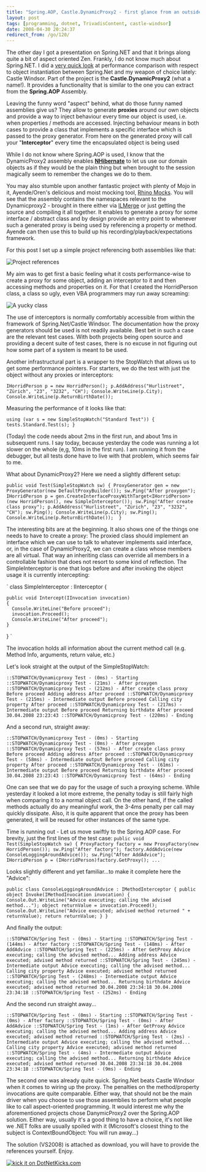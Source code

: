 ```yaml
---
title: "Spring.AOP, Castle.DynamicProxy2 - first glance from an outsider"
layout: post
tags: [programming, dotnet, TrivadisContent, castle-windsor]
date: 2008-04-30 20:24:37
redirect_from: /go/120/
---
```


The other day I got a presentation on Spring.NET and that it brings along quite a bit of aspect oriented Zen. Frankly, I do not know much about Spring.NET. I did a [very quick look](http://realfiction.net/?q=node/143) at performance comparison with respect to object instantiation between Spring.Net and my weapon of choice lately: Castle Windsor. Part of the project is the **Castle.DynamicProxy2** (what a name!). It provides a functionality that is similar to the one you can extract from the **Spring.AOP** Assembly.

Leaving the funny word "aspect" behind, what do those funny named assemblies give us? They allow to generate **proxies** around our own objects and provide a way to inject behaviour every time our object is used, i.e. when properties / methods are accessed. Injecting behaviour means in both cases to provide a class that implements a specific interface which is passed to the proxy generator. From here on the generated proxy will call your "**Interceptor**" every time the encapsulated object is being used

While I do not know where Spring.AOP is used, I know that the DynamicProxy2 assembly enables [**NHibernate**](http://www.hibernate.org/343.html) to let us use our domain objects as if they would be the plain thing but when brought to the session magically seem to remember the changes we do to them.

You may also stumble upon another fantastic project with plenty of Mojo in it, Ayende/Oren's delicious and moist mocking tool, [Rhino Mocks](http://www.ayende.com/projects/rhino-mocks/downloads.aspx). You will see that the assembly contains the namespaces relevant to the Dynamicproxy2 - brought in there either via [ILMerge](http://research.microsoft.com/~mbarnett/ILMerge.aspx) or just getting the source and compiling it all together. It enables to generate a proxy for some interface / abstract class and by design provide an entry point to whenever such a generated proxy is being used by referencing a property or method. Ayende can then use this to build up his recording/playback/expectations framework.

For this post I set up a simple project referencing both assemblies like that:

![Project references](files/images/referencesProxies.png)

My aim was to get first a basic feeling what it costs performance-wise to create a proxy for some object, adding an interceptor to it and then accessing methods and properties on it. For that I created the HorridPerson class, a class so ugly, even VBA programmers may run away screaming:

![A yucky class](files/images/horridPersonProxies.png)

The use of interceptors is normally comfortably accessible from within the framework of Spring.Net/Castle Windsor. The documentation how the proxy generators should be used is not readily available. Best bet in such a case are the relevant test cases. With both projects being open source and providing a decent suite of test cases, there is no excuse in not figuring out how some part of a system is meant to be used.

Another infrastructural part is a wrapper to the StopWatch that allows us to get some performance pointers. For starters, we do the test with just the object without any proxies or interceptors:

`
      IHorridPerson p = new HorridPerson();
      p.AddAddress("Hurlistreet", "Zürich", "23", "3232", "CH");
      Console.WriteLine(p.City);
      Console.WriteLine(p.ReturnBirthDate()); 
`

Measuring the performance of it looks like that:

`
using (var s = new SimpleStopWatch("Standard Test"))
{
  tests.Standard.Test(s);
}
`

(Today) the code needs about 2ms in the first run, and about 1ms in subsequent runs. I say today, because yesterday the code was running a lot slower on the whole (e,g, 10ms in the first run). I am running it from the debugger, but all tests done have to live with that problem, which seems fair to me.

What about DynamicProxy2? Here we need a slightly different setup:

`
public void Test(SimpleStopWatch sw)
{
  ProxyGenerator gen = new ProxyGenerator(new DefaultProxyBuilder());
  sw.Ping("After proxygen");
  IHorridPerson p = gen.CreateInterfaceProxyWithTarget<IHorridPerson>(new HorridPerson(),
    new SimpleInterceptor());
  sw.Ping("After create class proxy");
  p.AddAddress("Hurlistreet", "Zürich", "23", "3232", "CH");
  sw.Ping();
  Console.WriteLine(p.City);
  sw.Ping();
  Console.WriteLine(p.ReturnBirthDate()); 
}
`

The interesting bits are at the beginning. It also shows one of the things one needs to have to create a proxy: The proxied class should implement an interface which we can use to talk to whatever implements said interface, or, in the case of DynamicProxy2, we can create a class whose members are all virtual. That way an inheriting class can override all members in a controllable fashion that does not resort to some kind of reflection.
The SimpleInterceptor is one that logs before and after invoking the object usage it is currently intercepting:

`
  class SimpleInterceptor : IInterceptor
  {

    public void Intercept(IInvocation invocation)
    {
      Console.WriteLine("Before proceed");
      invocation.Proceed();
      Console.WriteLine("After proceed");
    }
  }
`

The invocation holds all information about the current method call (e.g. Method Info, arguments, return value, etc.)

Let's look straight at the output of the SimpleStopWatch:

`
::STOPWATCH/Dynamicproxy Test - (0ms) - Starting
::STOPWATCH/Dynamicproxy Test - (21ms) - After proxygen
::STOPWATCH/Dynamicproxy Test - (212ms) - After create class proxy
Before proceed
Adding address
After proceed
::STOPWATCH/Dynamicproxy Test - (215ms) - Intermediate output
Before proceed
Calling city property
After proceed
::STOPWATCH/Dynamicproxy Test - (217ms) - Intermediate output
Before proceed
Returning birthdate
After proceed
30.04.2008 23:23:43
::STOPWATCH/Dynamicproxy Test - (220ms) - Ending
`

And a second run, straight away:

`
::STOPWATCH/Dynamicproxy Test - (0ms) - Starting
::STOPWATCH/Dynamicproxy Test - (0ms) - After proxygen
::STOPWATCH/Dynamicproxy Test - (57ms) - After create class proxy
Before proceed
Adding address
After proceed
::STOPWATCH/Dynamicproxy Test - (58ms) - Intermediate output
Before proceed
Calling city property
After proceed
::STOPWATCH/Dynamicproxy Test - (61ms) - Intermediate output
Before proceed
Returning birthdate
After proceed
30.04.2008 23:23:43
::STOPWATCH/Dynamicproxy Test - (64ms) - Ending
`

One can see that we do pay for the usage of such a proxying scheme. While yesterday it looked a lot more extreme, the penalty today is still fairly high when comparing it to a normal object call. On the other hand, if the called methods actually do any meaningful work, the 3-4ms penalty per call may quickly dissipate. Also, it is quite apparent that once the proxy has been generated, it will be reused for other instances of the same type.

Time is running out - Let us move swiftly to the Spring.AOP case. For brevity, just the first lines of the test case:
`
public void Test(SimpleStopWatch sw)
{
  ProxyFactory factory = new ProxyFactory(new HorridPerson());
  sw.Ping("After factory");
  factory.AddAdvice(new ConsoleLoggingAroundAdvice());
  sw.Ping("After AddAdvice");
  IHorridPerson p = (IHorridPerson)factory.GetProxy();
  ...
`

Looks slightly different and yet familiar...to make it complete here the "Advice":

`
public class ConsoleLoggingAroundAdvice : IMethodInterceptor
{
  public object Invoke(IMethodInvocation invocation)
  {
    Console.Out.WriteLine("Advice executing; calling the advised method...");
    object returnValue = invocation.Proceed();
    Console.Out.WriteLine("Advice executed; advised method returned " + returnValue);
    return returnValue;
  }
}
`

And finally  the output:

`
::STOPWATCH/Spring Test - (0ms) - Starting
::STOPWATCH/Spring Test - (144ms) - After factory
::STOPWATCH/Spring Test - (148ms) - After AddAdvice
::STOPWATCH/Spring Test - (225ms) - After GetProxy
Advice executing; calling the advised method...
Adding address
Advice executed; advised method returned
::STOPWATCH/Spring Test - (245ms) - Intermediate output
Advice executing; calling the advised method...
Calling city property
Advice executed; advised method returned
::STOPWATCH/Spring Test - (248ms) - Intermediate output
Advice executing; calling the advised method...
Returning birthdate
Advice executed; advised method returned 30.04.2008 23:34:18
30.04.2008 23:34:18
::STOPWATCH/Spring Test - (252ms) - Ending
`

And the second run straight away...

`
::STOPWATCH/Spring Test - (0ms) - Starting
::STOPWATCH/Spring Test - (0ms) - After factory
::STOPWATCH/Spring Test - (0ms) - After AddAdvice
::STOPWATCH/Spring Test - (1ms) - After GetProxy
Advice executing; calling the advised method...
Adding address
Advice executed; advised method returned
::STOPWATCH/Spring Test - (2ms) - Intermediate output
Advice executing; calling the advised method...
Calling city property
Advice executed; advised method returned
::STOPWATCH/Spring Test - (4ms) - Intermediate output
Advice executing; calling the advised method...
Returning birthdate
Advice executed; advised method returned 30.04.2008 23:34:18
30.04.2008 23:34:18
::STOPWATCH/Spring Test - (9ms) - Ending
`

The second one was already quite quick. Spring.Net beats Castle Windsor when it comes to wiring up the proxy. The penalties on the method/property invocations are quite comparable. Either way, that should not be the main driver when you choose to use those assemblies to perform what people like to call aspect-oriented programming. It would interest me why the aforementioned projects chose DanymicProxy2 over the Spring.AOP solution. Either way, usually it's a good thing to have a choice, it's not like we .NET folks are usually spoiled with it (Microsoft's closest thing to the subject is ContextBoundObject: You will run away...)

The solution (VS2008) is attached as download, you will have to provide the references yourself. Enjoy.

[![kick it on DotNetKicks.com](http://www.dotnetkicks.com/Services/Images/KickItImageGenerator.ashx?url=http%3a%2f%2frealfiction.net%2f%3fq%3dnode%2f154&bgcolor=0000CC)](http://www.dotnetkicks.com/kick/?url=http%3a%2f%2frealfiction.net%2f%3fq%3dnode%2f154)